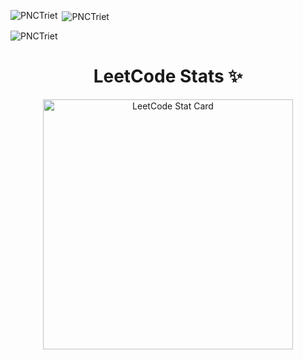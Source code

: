 <!--
**PNCTriet/PNCTriet** is a ✨ _special_ ✨ repository because its `README.md` (this file) appears on your GitHub profile.

Here are some ideas to get you started:

- 🔭 I’m currently working on ...
- 🌱 I’m currently learning ...
- 👯 I’m looking to collaborate on ...
- 🤔 I’m looking for help with ...
- 💬 Ask me about ...
- 📫 How to reach me: ...
- 😄 Pronouns: ...
- ⚡ Fun fact: ...
-->

<a><img align="left" src="https://github-readme-stats.vercel.app/api/top-langs?username=PNCTriet&show_icons=true&locale=en&layout=compact" alt="PNCTriet" /></a>
 
 <a>&nbsp;<img align="center" src="https://github-readme-stats.vercel.app/api?username=PNCTriet&show_icons=true&locale=en" alt="PNCTriet" /></a>
 
 <a><img align="center" src="https://github-readme-streak-stats.herokuapp.com/?user=PNCTriet&" alt="PNCTriet" /></a>

 <h1 align="center">LeetCode Stats ✨</h1>
<p align="center">
  <a href="[https://github.com/KnlnKS/leetcode-stats](https://leetcode.com/trietnguyenpham/)">
    <img alt="LeetCode Stat Card" src="https://leetcode-stats-six.vercel.app/?username=trietnguyenpham&theme=dark" width="400"/>
  </a>
</p>

